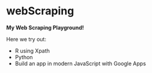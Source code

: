 # webScraping

**My Web Scraping Playground!**

Here we try out:
- R using Xpath
- Python
- Build an app in modern JavaScript with Google Apps

